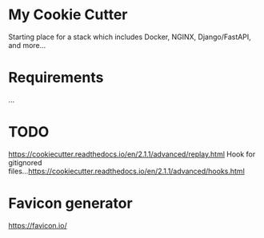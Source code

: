 # My Cookie Cutter

Starting place for a stack which includes Docker, NGINX, Django/FastAPI, and more...

# Requirements
...

# TODO
https://cookiecutter.readthedocs.io/en/2.1.1/advanced/replay.html
Hook for gitignored files...https://cookiecutter.readthedocs.io/en/2.1.1/advanced/hooks.html

# Favicon generator
https://favicon.io/